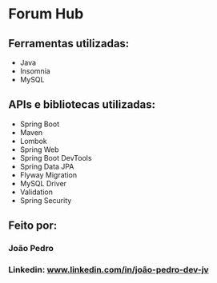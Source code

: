 ﻿# Forum Hub

## Ferramentas utilizadas:

* Java
* Insomnia
* MySQL

## APIs e bibliotecas utilizadas:

* Spring Boot
* Maven
* Lombok
* Spring Web
* Spring Boot DevTools
* Spring Data JPA
* Flyway Migration
* MySQL Driver
* Validation
* Spring Security

## Feito por:

### João Pedro

### Linkedin: www.linkedin.com/in/joão-pedro-dev-jv
```
